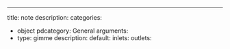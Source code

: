 ---
title: note
description:
categories:
 - object
pdcategory: General
arguments:
- type: gimme
  description:
  default:
inlets:
outlets:
